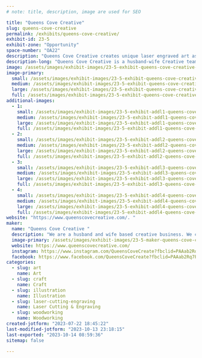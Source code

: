 ```yaml
---
# note: title, description, image are used for SEO

title: "Queens Cove Creative"
slug: queens-cove-creative
permalink: /exhibits/queens-cove-creative/
exhibit-id: 23-5
exhibit-zone: "Opportunity"
space-number: "OA22"
description: "Queens Cove Creative creates unique laser engraved art as well as fine art and illustration "
description-long: "Queens Cove Creative is a husband-wife Creative team. L. Jason is the artist. He creates designs and art ranging from unique wood-engraved imaginations to professional illustrations and fine art. He is officially licensed and published with Marvel,  Star Wars, Stranger Things, Halloween, and the Hannibal television franchises. Christy is the leading manager and business professional as well as art director. "
image: /assets/images/exhibit-images/23-5-exhibit-queens-cove-creative-jqueenprofilepic-large.jpg
image-primary: 
  small: /assets/images/exhibit-images/23-5-exhibit-queens-cove-creative-jqueenprofilepic-small.jpg
  medium: /assets/images/exhibit-images/23-5-exhibit-queens-cove-creative-jqueenprofilepic-medium.jpg
  large: /assets/images/exhibit-images/23-5-exhibit-queens-cove-creative-jqueenprofilepic-large.jpg
  full: /assets/images/exhibit-images/23-5-exhibit-queens-cove-creative-jqueenprofilepic-full.jpg
additional-images: 
  - 1:
    small: /assets/images/exhibit-images/23-5-exhibit-addl1-queens-cove-creative-fb-img-1690065632878-small.jpg
    medium: /assets/images/exhibit-images/23-5-exhibit-addl1-queens-cove-creative-fb-img-1690065632878-medium.jpg
    large: /assets/images/exhibit-images/23-5-exhibit-addl1-queens-cove-creative-fb-img-1690065632878-large.jpg
    full: /assets/images/exhibit-images/23-5-exhibit-addl1-queens-cove-creative-fb-img-1690065632878-full.jpg
  - 2:
    small: /assets/images/exhibit-images/23-5-exhibit-addl2-queens-cove-creative-fb-img-1690065638064-small.jpg
    medium: /assets/images/exhibit-images/23-5-exhibit-addl2-queens-cove-creative-fb-img-1690065638064-medium.jpg
    large: /assets/images/exhibit-images/23-5-exhibit-addl2-queens-cove-creative-fb-img-1690065638064-large.jpg
    full: /assets/images/exhibit-images/23-5-exhibit-addl2-queens-cove-creative-fb-img-1690065638064-full.jpg
  - 3:
    small: /assets/images/exhibit-images/23-5-exhibit-addl3-queens-cove-creative-fb-img-1690065641259-small.jpg
    medium: /assets/images/exhibit-images/23-5-exhibit-addl3-queens-cove-creative-fb-img-1690065641259-medium.jpg
    large: /assets/images/exhibit-images/23-5-exhibit-addl3-queens-cove-creative-fb-img-1690065641259-large.jpg
    full: /assets/images/exhibit-images/23-5-exhibit-addl3-queens-cove-creative-fb-img-1690065641259-full.jpg
  - 4:
    small: /assets/images/exhibit-images/23-5-exhibit-addl4-queens-cove-creative-fb-img-1690065644788-small.jpg
    medium: /assets/images/exhibit-images/23-5-exhibit-addl4-queens-cove-creative-fb-img-1690065644788-medium.jpg
    large: /assets/images/exhibit-images/23-5-exhibit-addl4-queens-cove-creative-fb-img-1690065644788-large.jpg
    full: /assets/images/exhibit-images/23-5-exhibit-addl4-queens-cove-creative-fb-img-1690065644788-full.jpg
website: "https://www.queenscovecreative.com/. "
maker: 
  name: "Queens Cove Creative "
  description: "We are a husband and wife based creative business. We create unique signs and laser engraved creations as well as officially licensed and published illustrations. "
  image-primary: /assets/images/exhibit-images/23-5-maker-queens-cove-creative-fb-img-1690064778057-medium.jpg
  website: https://www.queenscovecreative.com/
  instagram: https://www.instagram.com/QueensCoveCreate?fbclid=PAAab2Rq7PFTtaw3sJWNlijb_D6_FzRZhGeeFDCfadQcX6MzxHRlTGQ05irT4
  facebook: https://www.facebook.com/QueensCoveCreate?fbclid=PAAab2Rq7PFTtaw3sJWNlijb_D6_FzRZhGeeFDCfadQcX6MzxHRlTGQ05irT4
categories: 
  - slug: art
    name: Art
  - slug: craft
    name: Craft
  - slug: illustration
    name: Illustration
  - slug: laser-cutting-engraving
    name: Laser Cutting & Engraving
  - slug: woodworking
    name: Woodworking
created-jotform: "2023-07-22 18:45:22"
last-modified-jotform: "2023-10-13 23:18:15"
last-exported: "2023-10-14 08:59:36"
sitemap: false

---
```

